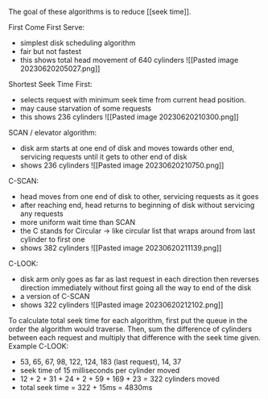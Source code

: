 The goal of these algorithms is to reduce [[seek time]].

First Come First Serve:
- simplest disk scheduling algorithm
- fair but not fastest
- this shows total head movement of 640 cylinders
![[Pasted image 20230620205027.png]]

Shortest Seek Time First:
- selects request with minimum seek time from current head position.
- may cause starvation of some requests
- this shows 236 cylinders
![[Pasted image 20230620210300.png]]

SCAN / elevator algorithm:
- disk arm starts at one end of disk and moves towards other end, servicing requests until it gets to other end of disk
- shows 236 cylinders
![[Pasted image 20230620210750.png]]

C-SCAN:
- head moves from one end of disk to other, servicing requests as it goes
- after reaching end, head returns to beginning of disk without servicing any requests
- more uniform wait time than SCAN
- the C stands for Circular -> like circular list that wraps around from last cylinder to first one
- shows 382 cylinders
![[Pasted image 20230620211139.png]]

C-LOOK:
- disk arm only goes as far as last request in each direction then reverses direction immediately without first going all the way to end of the disk
- a version of C-SCAN
- shows 322 cylinders
![[Pasted image 20230620212102.png]]

To calculate total seek time for each algorithm, first put the queue in the order the algorithm would traverse. Then, sum the difference of cylinders between each request and multiply that difference with the seek time given.
Example C-LOOK:
- 53, 65, 67, 98, 122, 124, 183 (last request), 14, 37
- seek time of 15 milliseconds per cylinder moved
- 12 + 2 + 31 + 24 + 2 + 59 + 169 + 23 = 322 cylinders moved
- total seek time = 322 + 15ms = 4830ms
